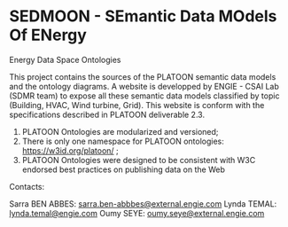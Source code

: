 # SEDMOON - SEmantic Data MOdels Of ENergy
Energy Data Space Ontologies

This project contains the sources of the PLATOON semantic data models and the ontology diagrams. A website is developped by ENGIE - CSAI Lab (SDMR team) to expose all these semantic data models classified by topic (Building, HVAC, Wind turbine, Grid). This website is conform with the specifications described in PLATOON deliverable 2.3. 

   1. PLATOON Ontologies are modularized and versioned;
   2. There is only one namespace for PLATOON ontologies: https://w3id.org/platoon/ ;
   3. PLATOON Ontologies were designed to be consistent with W3C endorsed best practices on publishing data on the Web

Contacts:

Sarra BEN ABBES: sarra.ben-abbbes@external.engie.com
Lynda TEMAL: lynda.temal@engie.com
Oumy SEYE: oumy.seye@external.engie.com
